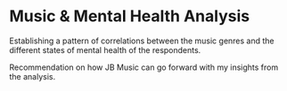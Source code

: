 # Music & Mental Health Analysis

Establishing a pattern of correlations between the music genres and the different states of mental health of the respondents. 

Recommendation on how JB Music can go forward with my insights from the analysis.
